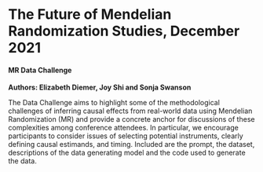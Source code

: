 # The Future of Mendelian Randomization Studies, December 2021
#### MR Data Challenge

**Authors: Elizabeth Diemer, Joy Shi and Sonja Swanson**

The Data Challenge aims to highlight some of the methodological challenges of inferring causal effects from real-world data using Mendelian Randomization (MR) and provide a concrete anchor for discussions of these complexities among conference attendees. In particular, we encourage participants to consider issues of selecting potential instruments, clearly defining causal estimands, and timing. Included are the prompt, the dataset, descriptions of the data generating model and the code used to generate the data.
